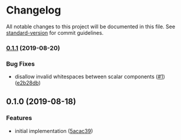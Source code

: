 # Changelog

All notable changes to this project will be documented in this file. See [standard-version](https://github.com/conventional-changelog/standard-version) for commit guidelines.

### [0.1.1](https://github.com/ikatyang/tree-sitter-toml/compare/v0.1.0...v0.1.1) (2019-08-20)


### Bug Fixes

* disallow invalid whitespaces between scalar components ([#1](https://github.com/ikatyang/tree-sitter-toml/issues/1)) ([e2b28db](https://github.com/ikatyang/tree-sitter-toml/commit/e2b28db))

## 0.1.0 (2019-08-18)


### Features

* initial implementation ([5acac39](https://github.com/ikatyang/tree-sitter-toml/commit/5acac39))
